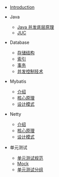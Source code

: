 + [Introduction](README.md)

+ Java
	- [Java 并发底层原理](/Java/concurrency/JMM.md)
	- [JUC](/Java/concurrency/JUC.md)

+ Database
    - [存储结构](/Database/database_internal)
	- [索引](/Database/index)
	- [事务](/Database/transaction)
	- [并发控制技术](/Database/Lock_MVCC)

+ Mybatis
	- [介绍](/Mybatis/introduction)
	- [核心原理](/Mybatis/pattern)
	- [设计模式](/Mybatis/pattern)

+ Netty
	- [介绍](/Netty/introduction)
	- [核心原理](/Netty/pattern)
	- [设计模式](/Netty/pattern)

+ 单元测试
	- [单元测试规范](/Test/UT.md)
	- [Mock](/Test/Mock.md)
	- [单元测试分组](/Test/UTGroup.md)